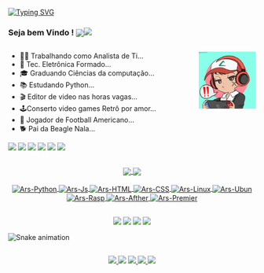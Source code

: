 [![Typing SVG](https://readme-typing-svg.herokuapp.com/?lines=<Lucas+Marchiori/>&size=64&height=100&width=1920&center=true)](https://git.io/typing-svg)


### Seja bem Vindo !  <img align="center" width="35px" src="https://emojis.slackmojis.com/emojis/images/1613942497/14160/mario_wave.gif?1613942497"><img href="https://github.com/arsenaljunior" src="https://img.shields.io/github/followers/arsenaljunior.svg?style=social&label=Follow&maxAge=2592000"></a>
  
  ##
  <img align="right" src= "img.png" width= "23%;" />
  
  - 👨‍💻 Trabalhando como Analista de Ti...
  - 📱 Tec. Eletrônica Formado...
  - 🎓 Graduando Ciências da computação...
  - 📚 Estudando Python...
  - 🎬 Editor de video nas horas vagas...
  - 🕹️Conserto video games Retrô por amor...
  - 🏈 Jogador de Football Americano...
  - 🐕 Pai da Beagle Nala...
 
<div> 
  <a href = "mailto:lucas.marchiori.santos@gmail.com"><img src="https://img.shields.io/badge/Gmail-D14836?style=for-the-badge&logo=gmail&logoColor=white" target="_blank"></a>
  <a href="https://www.linkedin.com/in/lucas-marchiori-70730ab7/" target="_blank"><img src="https://img.shields.io/badge/-LinkedIn-%230077B5?style=for-the-badge&logo=linkedin&logoColor=white" target="_blank"></a>
  <a href="https://www.instagram.com/lucas.marchiori.santos/" target=_"blank"><img src="https://img.shields.io/badge/Instagram-E4405F?style=for-the-badge&logo=instagram&logoColor=white"></a>                                                                               
  <a href="https://api.whatsapp.com/send/?phone=21974318238&text&app_absent=0" target="_blank"><img src="https://img.shields.io/badge/WhatsApp-25D366?style=for-the-badge&logo=whatsapp&logoColor=white"></a>
  <a href="https://codepen.io/arsenaljunior" target="_blank"><img src="https://img.shields.io/badge/Codepen-000000?style=for-the-badge&logo=codepen&logoColor=white"></a>
  <a href="ww.behance.net/lucasmarchiori1" target="_blank"><img src="https://img.shields.io/badge/-Behance-blue?style=for-the-badge&logo=behance&logoColor=white">  </a>
</div>
 
    
 ##

<div align="center">
  <a href="https://github.com/arsenaljunior">
  <img align="center" height="150em" src="https://github-readme-stats.vercel.app/api?username=arsenaljunior&show_icons=true&theme=blue-green&include_all_commits=true&count_private=true"/>
  <img align="center" height="150em" src="https://github-readme-stats.vercel.app/api/top-langs/?username=arsenaljunior&layout=compact&langs_count=7&theme=blue-green"/>
</div>
  
<div align="center" style="display: inline_block"><br>
  <img align="center" alt="Ars-Python" height="30" width="40" src="https://cdn.jsdelivr.net/gh/devicons/devicon/icons/python/python-original-wordmark.svg" />
  <img align="center" alt="Ars-Js" height="30" width="40" src="https://cdn.jsdelivr.net/gh/devicons/devicon/icons/javascript/javascript-original.svg" />
  <img align="center" alt="Ars-HTML" height="30" width="40" src="https://cdn.jsdelivr.net/gh/devicons/devicon/icons/html5/html5-original-wordmark.svg" />
  <img align="center" alt="Ars-CSS" height="30" width="40" src="https://cdn.jsdelivr.net/gh/devicons/devicon/icons/css3/css3-original-wordmark.svg" />
  <img align="center" alt="Ars-Linux" height="30" width="40" src="https://cdn.jsdelivr.net/gh/devicons/devicon/icons/linux/linux-original.svg" />
  <img align="center"  alt="Ars-Ubun" height="30" width="40" src="https://cdn.jsdelivr.net/gh/devicons/devicon/icons/ubuntu/ubuntu-plain-wordmark.svg" />
  <img align="center" alt="Ars-Rasp" height="30" width="40" src="https://cdn.jsdelivr.net/gh/devicons/devicon/icons/raspberrypi/raspberrypi-original.svg" />
  <img align="center" alt="Ars-Afther" height="30" width="40" src="https://cdn.jsdelivr.net/gh/devicons/devicon/icons/premierepro/premierepro-original.svg" />
  <img align="center" alt="Ars-Premier" height="30" width="40" src="https://cdn.jsdelivr.net/gh/devicons/devicon/icons/aftereffects/aftereffects-original.svg" />
</div>
  
  ##
  
<div align="center">  
  <a href="https://www.youtube.com/channel/UC5JoMJ0UGLussnjYZied5PQ" target="_blank"><img src="https://img.shields.io/badge/YouTube-FF0000?style=for-the-badge&logo=youtube&logoColor=white"></a>
 	<a href="https://www.twitch.tv/arsenaljunior2" target="_blank"><img src="https://img.shields.io/badge/Twitch-9146FF?style=for-the-badge&logo=twitch&logoColor=white" target="_blank"></a>
 <a href="https://discord.gg/TyHrmXWD" target="_blank"><img src="https://img.shields.io/badge/Discord-7289DA?style=for-the-badge&logo=discord&logoColor=white" target="_blank"></a>
  <a href="https://open.spotify.com/user/lucas.marchiori.santos" target="_blank"><img src="https://img.shields.io/badge/Spotify-1ED760?&style=for-the-badge&logo=spotify&logoColor=white"></a>
</div>  
  
   ![Snake animation](https://github.com/arsenaljunior/rafaballerini/blob/output/github-contribution-grid-snake.svg)
                                                                                                                                                          
 ##
  
<div align="center"> 
    <a href="https://steamcommunity.com/id/arsenaljunior/" target="_blank"><img src="https://img.shields.io/badge/Steam-000000?style=for-the-badge&logo=steam&logoColor=white">  </a>
    <a href="https://account.xbox.com/pt-br/Profile?xr=socialtwistnav" target="_blank"><img src="https://img.shields.io/badge/Xbox-107C10?style=for-the-badge&logo=xbox&logoColor=white"></a>
    <a href="https://my.nintendo.com/" target="_blank"><img src="https://img.shields.io/badge/Nintendo_Switch-E60012?style=for-the-badge&logo=nintendo-switch&logoColor=white">    </a>
    <a href="https://www.playstation.com/pt-br/" target="_blank"><img src="https://img.shields.io/badge/PlayStation-003791?style=for-the-badge&logo=playstation&logoColor=white">  </a>
    <a href="https://gamersclub.com.br/player/1946664" target="_blank"><img src="https://img.shields.io/badge/Counter_Strike-000000?style=for-the-badge&logo=counter-strike&logoColor=white"></a>
</div>

  ##

